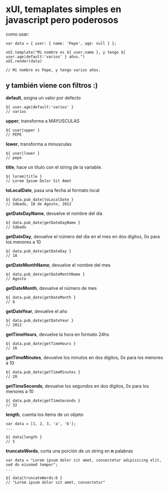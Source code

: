 # xUI, temaplates simples en javascript pero poderosos #

como usar:

    var data = { user: { name: 'Pepe', age: null } };

    xUI.template("Mi nombre es ${ user.name }, y tengo ${ user.age|default:'varios' } años.")
    xUI.render(data)

    // Mi nombre es Pepe, y tengo varios años.


## y también viene con filtros :) ##

**default**, asigna un valor por defecto

    ${ user.age|default:'varios' }
    // varios


**upper**, transforma a MAYUSCULAS

    ${ user|upper }
    // PEPE


**lower**, transforma a minusculas

    ${ user|lower }
    // pepe


**title**, hace un título con el string de la variable.
    
    ${ lorem|title }
    // Lorem Ipsum Dolor Sit Amet


**toLocalDate**, pasa una fecha al formato local

    ${ data.pub_date|toLocalDate }
    // Sábado, 18 de Agosto, 2012


**getDateDayName**, devuelve el nombre del día
    
    ${ data.pub_date|getDateDayName }
    // Sábado


**getDateDay**, devuelve el número del día en el mes en dos dígitos, 0x para los menores a 10

    ${ data.pub_date|getDateDay }
    // 18


**getDateMonthName**, devuelve el nombre del mes

    ${ data.pub_date|getDateMonthName }
    // Agosto


**getDateMonth**, devuelve el número de mes

    ${ data.pub_date|getDateMonth }
    // 8


**getDateYear**, devuelve el año
    
    ${ data.pub_date|getDateYear }
    // 2012


**getTimeHours**, devuelve la hora en formato 24hs

    ${ data.pub_date|getTimeHours }
    // 16


**getTimeMinutes**, devuelve los minutos en dos dígitos, 0x para los menores a 10

    ${ data.pub_date|getTimeMinutes }
    // 20


**getTimeSeconds**, devuelve los segundos en dos dígitos, 0x para los menores a 10

    ${ data.pub_date|getTimeSeconds }
    // 32


**length**, cuenta los items de un objeto

    var data = [1, 2, 3, 'a', 'b'];
    ...

    ${ data|length }
    // 5
    

**truncateWords**, corta una porción de un string en __n__ palabras
    
    var data = "Lorem ipsum dolor sit amet, consectetur adipisicing elit, sed do eiusmod tempor";
    ...

    ${ data|truncateWords:6 }
    // "Lorem ipsum dolor sit amet, consectetur"
